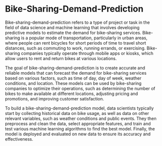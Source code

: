 # Bike-Sharing-Demand-Prediction
Bike-sharing-demand-prediction refers to a type of project or task in the field of data science and machine learning that involves developing predictive models to estimate the demand for bike-sharing services.
Bike-sharing is a popular mode of transportation, particularly in urban areas, where people can rent bicycles for short periods of time to travel short distances, such as commuting to work, running errands, or exercising. Bike-sharing companies typically operate through mobile apps or kiosks, which allow users to rent and return bikes at various locations.

The goal of bike-sharing-demand-prediction is to create accurate and reliable models that can forecast the demand for bike-sharing services based on various factors, such as time of day, day of week, weather conditions, and location. These models can be used by bike-sharing companies to optimize their operations, such as determining the number of bikes to make available at different locations, adjusting pricing and promotions, and improving customer satisfaction.

To build a bike-sharing-demand-prediction model, data scientists typically start by collecting historical data on bike usage, as well as data on other relevant variables, such as weather conditions and public events. They then preprocess and clean the data, select appropriate features, and train and test various machine learning algorithms to find the best model. Finally, the model is deployed and evaluated on new data to ensure its accuracy and effectiveness.

